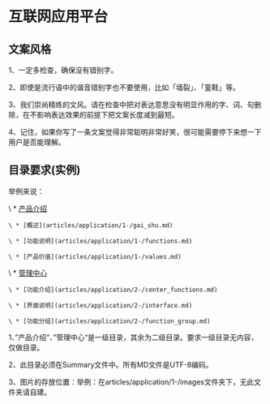 # 互联网应用平台

## 文案风格

1、一定多检查，确保没有错别字。

2、即使是流行语中的谐音错别字也不要使用，比如「墙裂」、「童鞋」等。

3、我们崇尚精练的文风。请在检查中把对表达意思没有明显作用的字、词、句删除，在不影响表达效果的前提下把文案长度减到最短。

4、记住，如果你写了一条文案觉得非常聪明非常好笑，很可能需要停下来想一下用户是否能理解。 

## 目录要求(实例)

举例来说：

\ * [产品介绍](articles/application/1-/prod_intro.md)

    \ * [概述](articles/application/1-/gai_shu.md)
    
    \ * [功能说明](articles/application/1-/functions.md)
    
    \ * [产品价值](articles/application/1-/values.md)
    
\ * [管理中心](articles/application/2-/manage_center.md)

    \ * [功能介绍](articles/application/2-/center_functions.md)
    
    \ * [界面说明](articles/application/2-/interface.md)
    
    \ * [功能分组](articles/application/2-/function_group.md)

  
1、”产品介绍“、”管理中心“是一级目录，其余为二级目录。要求一级目录无内容，仅做目录。

2、此目录必须在Summary文件中。所有MD文件是UTF-8编码。

3、图片的存放位置：举例：在articles/application/1-/images文件夹下，无此文件夹请自建。

